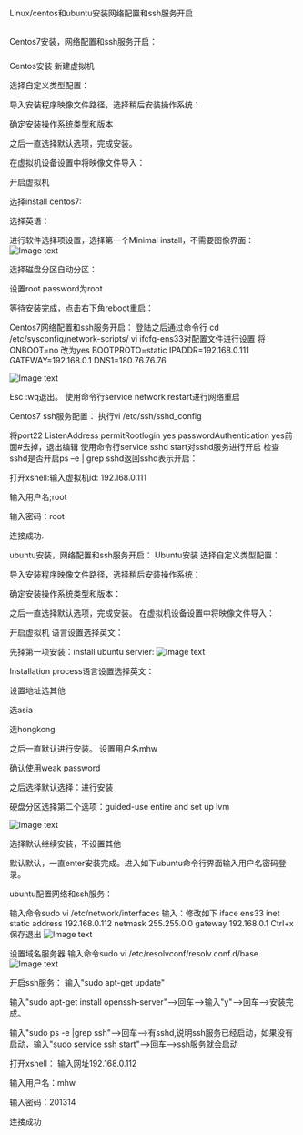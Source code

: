 #
Linux/centos和ubuntu安装网络配置和ssh服务开启
##
Centos7安装，网络配置和ssh服务开启：
###
Centos安装
新建虚拟机

选择自定义类型配置：

导入安装程序映像文件路径，选择稍后安装操作系统：

确定安装操作系统类型和版本

之后一直选择默认选项，完成安装。

在虚拟机设备设置中将映像文件导入：

开启虚拟机

选择install centos7:

选择英语：

进行软件选择项设置，选择第一个Minimal install，不需要图像界面：
![Image text]( https://raw.githubusercontent.com/muhongwei/train1/master/imgfloder/1.png)

选择磁盘分区自动分区：

设置root password为root

等待安装完成，点击右下角reboot重启：

Centos7网络配置和ssh服务开启：
登陆之后通过命令行 cd /etc/sysconfig/network-scripts/
vi ifcfg-ens33对配置文件进行设置
将ONBOOT=no 改为yes
BOOTPROTO=static
IPADDR=192.168.0.111
GATEWAY=192.168.0.1
DNS1=180.76.76.76

![Image text]( https://raw.githubusercontent.com/muhongwei/train1/master/imgfloder/2.png)

Esc :wq退出。
使用命令行service network restart进行网络重启


Centos7 ssh服务配置：
执行vi /etc/ssh/sshd_config

将port22 
  ListenAddress 
  permitRootlogin yes 
  passwordAuthentication yes前面#去掉，退出编辑
使用命令行service sshd start对sshd服务进行开启
检查sshd是否开启ps –e | grep sshd返回sshd表示开启：


打开xshell:输入虚拟机id: 192.168.0.111

输入用户名;root

输入密码：root

连接成功.

ubuntu安装，网络配置和ssh服务开启：
Ubuntu安装
选择自定义类型配置：

导入安装程序映像文件路径，选择稍后安装操作系统：

确定安装操作系统类型和版本：

之后一直选择默认选项，完成安装。
在虚拟机设备设置中将映像文件导入：

开启虚拟机
语言设置选择英文：

先择第一项安装：install ubuntu servier:
![Image text]( https://raw.githubusercontent.com/muhongwei/train1/master/imgfloder/3.png)

Installation process语言设置选择英文：

设置地址选其他

选asia 

选hongkong
 
之后一直默认进行安装。
设置用户名mhw

确认使用weak password

之后选择默认选择：进行安装

硬盘分区选择第二个选项：guided-use entire and set up lvm

![Image text]( https://raw.githubusercontent.com/muhongwei/train1/master/imgfloder/4.png)

选择默认继续安装，不设置其他

默认默认，一直enter安装完成。进入如下ubuntu命令行界面输入用户名密码登录。



ubuntu配置网络和ssh服务：

输入命令sudo vi /etc/network/interfaces
输入：修改如下
iface ens33 inet static
address 192.168.0.112
netmask 255.255.0.0
gateway 192.168.0.1
Ctrl+x保存退出
![Image text]( https://raw.githubusercontent.com/muhongwei/train1/master/imgfloder/5.png)

 
设置域名服务器
输入命令sudo vi /etc/resolvconf/resolv.conf.d/base
![Image text]( https://raw.githubusercontent.com/muhongwei/train1/master/imgfloder/6.png)


开启ssh服务：
输入"sudo apt-get update"

输入"sudo apt-get install openssh-server"-->回车-->输入"y"-->回车-->安装完成。

输入"sudo ps -e |grep ssh"-->回车-->有sshd,说明ssh服务已经启动，如果没有启动，输入"sudo service ssh start"-->回车-->ssh服务就会启动


打开xshell：
输入网址192.168.0.112

输入用户名：mhw

输入密码：201314

连接成功




